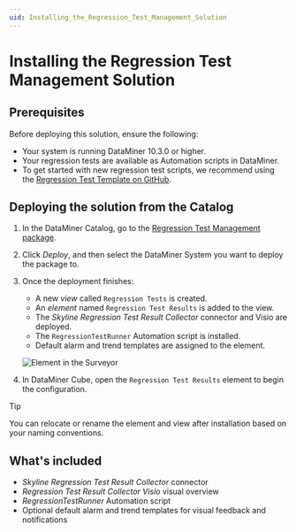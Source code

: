 ```yaml
---
uid: Installing_the_Regression_Test_Management_Solution
---
```


# Installing the Regression Test Management Solution

## Prerequisites

Before deploying this solution, ensure the following:

- Your system is running DataMiner 10.3.0 or higher.
- Your regression tests are available as Automation scripts in DataMiner.
- To get started with new regression test scripts, we recommend using the [Regression Test Template on GitHub](https://github.com/SkylineCommunications/Skyline.DataMiner.GithubTemplate.RegressionTest).

## Deploying the solution from the Catalog

1. In the DataMiner Catalog, go to the [Regression Test Management package](https://catalog.dataminer.services/details/74ddb623-f9fb-4a99-acee-0965ba495e2d).

1. Click *Deploy*, and then select the DataMiner System you want to deploy the package to.

1. Once the deployment finishes:

   - A new *view* called `Regression Tests` is created.
   - An *element* named `Regression Test Results` is added to the view.
   - The *Skyline Regression Test Result Collector* connector and Visio are deployed.
   - The `RegressionTestRunner` Automation script is installed.
   - Default alarm and trend templates are assigned to the element.
  
    ![Element in the Surveyor](~/solutions/images/Regression_Test_Element_Path.png)

1. In DataMiner Cube, open the `Regression Test Results` element to begin the configuration.

> [!TIP]
> You can relocate or rename the element and view after installation based on your naming conventions.

## What's included

- *Skyline Regression Test Result Collector* connector  
- *Regression Test Result Collector Visio* visual overview  
- *RegressionTestRunner* Automation script  
- Optional default alarm and trend templates for visual feedback and notifications

